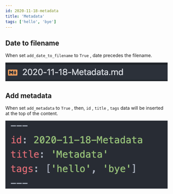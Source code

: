 ```yaml
---
id: 2020-11-18-metadata
title: 'Metadata'
tags: ['hello', 'bye']
---
```


## Date to filename

When set `add_date_to_filename` to `True` , date precedes the filename.

![2020-11-18-metadata-image-0](images/2020-11-18-metadata-image-0.png)

## Add metadata

When set `add_metadata` to `True` , then, `id` , `title` , `tags` data will be inserted at the top of the content.

![2020-11-18-metadata-image-1](images/2020-11-18-metadata-image-1.png)

